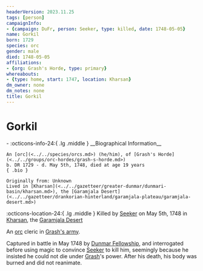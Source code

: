 ```yaml
---
headerVersion: 2023.11.25
tags: [person]
campaignInfo:
- {campaign: DuFr, person: Seeker, type: killed, date: 1748-05-05}
name: Gorkil
born: 1729
species: orc
gender: male
died: 1748-05-05
affiliations:
- {org: Grash's Horde, type: primary}
whereabouts:
- {type: home, start: 1747, location: Kharsan}
dm_owner: none
dm_notes: none
title: Gorkil
---
```

# Gorkil
<div class="grid cards ext-narrow-margin ext-one-column" markdown>
- :octicons-info-24:{ .lg .middle } __Biographical Information__

    An [orc](<../../species/orcs.md>) (he/him), of [Grash's Horde](<../../groups/orc-hordes/grash-s-horde.md>)  
    b. DR 1729 - d. May 5th, 1748, died at age 19 years  
    { .bio }

    Originally from: Unknown
    Lived in [Kharsan](<../../gazetteer/greater-dunmar/dunmari-basin/kharsan.md>), the [Garamjala Desert](<../../gazetteer/drankorian-hinterland/garamjala-plateau/garamjala-desert.md>)
</div>



:octicons-location-24:{ .lg .middle } Killed by [Seeker](<../pcs/dunmar-fellowship/seeker.md>) on May 5th, 1748 in [Kharsan](<../../gazetteer/greater-dunmar/dunmari-basin/kharsan.md>), the [Garamjala Desert](<../../gazetteer/drankorian-hinterland/garamjala-plateau/garamjala-desert.md>)  


An [orc](<../../species/orcs.md>) cleric in [Grash's army](<../../groups/orc-hordes/grash-s-horde.md>). 


Captured in battle in May 1748 by [Dunmar Fellowship](<../pcs/dunmar-fellowship/dunmar-fellowship.md>), and interrogated before using magic to convince [Seeker](<../pcs/dunmar-fellowship/seeker.md>) to kill him, seemingly because he insisted he could not die under [Grash](<../other-nonhumans/grash.md>)'s power. After his death, his body was burned and did not reanimate. 
